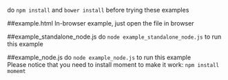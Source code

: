 do ```npm install``` and ```bower install``` before trying these examples

##example.html
In-browser example, just open the file in browser

##example_standalone_node.js
do ```node example_standalone_node.js``` to run this example

##example_node.js
do ```node example_node.js``` to run this example  
Please notice that you need to install moment to make it work:
```npm install momemt```